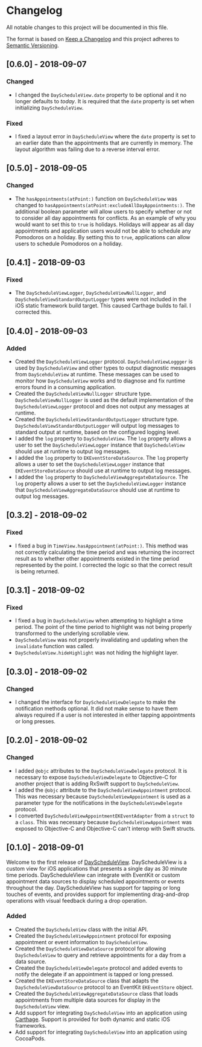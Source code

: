 # Changelog

All notable changes to this project will be documented in this file.

The format is based on [Keep a Changelog](http://keepachangelog.com/en/1.0.0/)
and this project adheres to [Semantic Versioning](http://semver.org/spec/v2.0.0.html).

## [0.6.0] - 2018-09-07

### Changed

* I changed the `DayScheduleView.date` property to be optional and it no
  longer defaults to *today*. It is required that the `date` property is set
  when initializing `DayScheduleView`.

### Fixed

* I fixed a layout error in `DayScheduleView` where the `date` property is
  set to an earlier date than the appointments that are currently in memory.
  The layout algorithm was failing due to a reverse interval error.
  
## [0.5.0] - 2018-09-05

### Changed

* The `hasAppointments(atPoint:)` function on `DayScheduleView` was changed
  to `hasAppointments(atPoint:excludeAllDayAppointments:)`. The additional
  boolean parameter will allow users to specify whether or not to consider
  all day appointments for conflicts. As an example of why you would want to
  set this to `true` is holidays. Holidays will appear as all day appointments
  and application users would not be able to schedule any Pomodoros on a
  holiday. By setting this to `true`, applications can allow users to schedule
  Pomodoros on a holiday.
  
## [0.4.1] - 2018-09-03

### Fixed

* The `DayScheduleViewLogger`, `DayScheduleViewNullLogger`, and
  `DayScheduleViewStandardOutputLogger` types were not included in the iOS
  static framework build target. This caused Carthage builds to fail. I 
  corrected this.

## [0.4.0] - 2018-09-03

### Added

* Created the `DayScheduleViewLogger` protocol. `DayScheduleViewLoggger` is
  used by `DayScheduleView` and other types to output diagnostic messages from
  `DayScehduleView` at runtime. These messages can be used to monitor how
  `DayScheduleView` works and to diagnose and fix runtime errors found in a
  consuming application.
* Created the `DayScheduleViewNullLogger` structure type.
  `DayScheduleViewNullLogger` is used as the default implementation of the
  `DayScheduleViewLogger` protocol and does not output any messages at runtime.
* Created the `DayScheduleViewStandardOutputLogger` structure type.
  `DayScheduleViewStandardOutputLogger` will output log messages to standard
  output at runtime, based on the configured logging level.
* I added the `log` property to `DayScheduleView`. The `log` property allows
  a user to set the `DayScheduleViewLogger` instance that `DayScheduleView`
  should use at runtime to output log messages.
* I added the `log` property to `EKEventStoreDataSource`. The `log` property
  allows a user to set the `DayScheduleViewLogger` instance that
  `EKEventStoreDataSource` should use at runtime to output log messages.
* I added the `log` property to `DayScheduleViewAggregateDataSource`. The
  `log` property allows a user to set the `DayScheduleViewLogger` instance
  that `DayScheduleViewAggregateDataSource` should use at runtime to output
  log messages.
  
## [0.3.2] - 2018-09-02

### Fixed

* I fixed a bug in `TimeView.hasAppointment(atPoint:)`. This method was not
  correctly calculating the time period and was returning the incorrect
  result as to whether other appointments existed in the time period
  represented by the point. I corrected the logic so that the correct result
  is being returned.

## [0.3.1] - 2018-09-02

### Fixed

* I fixed a bug in `DayScheduleView` when attempting to highlight a time
  period. The point of the time period to highlight was not being properly
  transformed to the underlying scrollable view.
* `DayScheduleView` was not properly invalidating and updating when the
  `invalidate` function was called.
* `DayScheduleView.hideHighlight` was not hiding the highlight layer.

## [0.3.0] - 2018-09-02

### Changed

* I changed the interface for `DayScheduleViewDelegate` to make the
  notification methods optional. It did not make sense to have them always
  required if a user is not interested in either tapping appointments or
  long presses.
  
## [0.2.0] - 2018-09-02

### Changed

* I added `@objc` attributes to the `DayScheduleViewDelegate` protocol. It
  is necessary to expose `DayScheduleViewDelegate` to Objective-C for another
  project that is adding RxSwift support to `DayScheduleView`.
* I added the `@objc` attribute to the `DayScheduleViewAppointment` protocol.
  This was necessary because `DayScheduleViewAppointment` is used as a
  parameter type for the notifications in the `DayScheduleViewDelegate`
  protocol.
* I converted `DayScheduleViewAppointmentEKEventAdapter` from a `struct` to a
  `class`. This was necessary because `DayScheduleViewAppointment` was exposed
  to Objective-C and Objective-C can't interop with Swift structs.

## [0.1.0] - 2018-09-01

Welcome to the first release of [DayScheduleView](https://github.com/nakedsoftware/DayScheduleView).
DayScheduleView is a custom view for iOS applications that presents a single
day as 30 minute time periods. DayScheduleView can integrate with EventKit or
custom appointment data sources to display scheduled appointments or events
throughout the day. DayScheduleView has support for tapping or long touches
of events, and provides support for implementing drag-and-drop operations with
visual feedback during a drop operation.

### Added

* Created the `DayScheduleView` class with the initial API.
* Created the `DayScheduleViewAppointment` protocol for exposing appointment
  or event information to `DayScheduleView`.
* Created the `DayScheduleViewDataSource` protocol for allowing
  `DayScheduleView` to query and retrieve appointments for a day from a data
  source.
* Created the `DayScheduleViewDelegate` protocol and added events to notify
  the delegate if an appointment is tapped or long pressed.
* Created the `EKEventStoreDataSource` class that adapts the
  `DayScheduleViewDataSource` protocol to an EventKit `EKEventStore` object.
* Created the `DayScheduleViewAggregateDataSource` class that loads
  appointments from multiple data sources for display in the
  `DayScheduleView` view.
* Add support for integrating `DayScheduleView` into an application using
  [Carthage](https://github.com/carthage/carthage). Support is provided for
  both dynamic and static iOS frameworks.
* Add support for integrating `DayScheduleView` into an application using
  CocoaPods.
